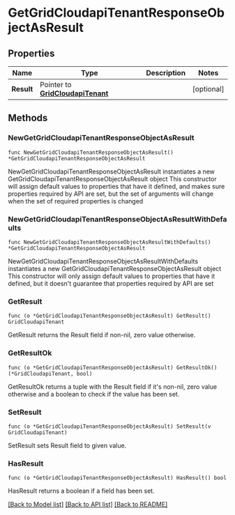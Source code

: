 # GetGridCloudapiTenantResponseObjectAsResult

## Properties

Name | Type | Description | Notes
------------ | ------------- | ------------- | -------------
**Result** | Pointer to [**GridCloudapiTenant**](GridCloudapiTenant.md) |  | [optional] 

## Methods

### NewGetGridCloudapiTenantResponseObjectAsResult

`func NewGetGridCloudapiTenantResponseObjectAsResult() *GetGridCloudapiTenantResponseObjectAsResult`

NewGetGridCloudapiTenantResponseObjectAsResult instantiates a new GetGridCloudapiTenantResponseObjectAsResult object
This constructor will assign default values to properties that have it defined,
and makes sure properties required by API are set, but the set of arguments
will change when the set of required properties is changed

### NewGetGridCloudapiTenantResponseObjectAsResultWithDefaults

`func NewGetGridCloudapiTenantResponseObjectAsResultWithDefaults() *GetGridCloudapiTenantResponseObjectAsResult`

NewGetGridCloudapiTenantResponseObjectAsResultWithDefaults instantiates a new GetGridCloudapiTenantResponseObjectAsResult object
This constructor will only assign default values to properties that have it defined,
but it doesn't guarantee that properties required by API are set

### GetResult

`func (o *GetGridCloudapiTenantResponseObjectAsResult) GetResult() GridCloudapiTenant`

GetResult returns the Result field if non-nil, zero value otherwise.

### GetResultOk

`func (o *GetGridCloudapiTenantResponseObjectAsResult) GetResultOk() (*GridCloudapiTenant, bool)`

GetResultOk returns a tuple with the Result field if it's non-nil, zero value otherwise
and a boolean to check if the value has been set.

### SetResult

`func (o *GetGridCloudapiTenantResponseObjectAsResult) SetResult(v GridCloudapiTenant)`

SetResult sets Result field to given value.

### HasResult

`func (o *GetGridCloudapiTenantResponseObjectAsResult) HasResult() bool`

HasResult returns a boolean if a field has been set.


[[Back to Model list]](../README.md#documentation-for-models) [[Back to API list]](../README.md#documentation-for-api-endpoints) [[Back to README]](../README.md)


